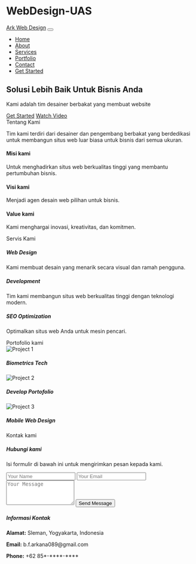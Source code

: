 # WebDesign-UAS
<!DOCTYPE html>
<html lang="en">
<head>
  <meta charset="UTF-8">
  <meta name="viewport" content="width=device-width, initial-scale=1.0">
  <title>Ark Web Design</title>
  <link href="https://cdn.jsdelivr.net/npm/bootstrap@5.3.0-alpha1/dist/css/bootstrap.min.css" rel="stylesheet">
  <link rel="stylesheet" href="style.css"> 
</head>
<body>

<!-- Navbar -->
<nav class="navbar navbar-expand-lg navbar-dark bg-dark">
  <div class="container">
    <a class="navbar-brand" href="#">Ark Web Design</a>
    <button class="navbar-toggler" type="button" data-bs-toggle="collapse" data-bs-target="#navbarNav" aria-controls="navbarNav" aria-expanded="false" aria-label="Toggle navigation">
      <span class="navbar-toggler-icon"></span>
    </button>
    <div class="collapse navbar-collapse" id="navbarNav">
      <ul class="navbar-nav ms-auto">
        <li class="nav-item"><a class="nav-link" href="#home">Home</a></li>
        <li class="nav-item"><a class="nav-link" href="#about">About</a></li>
        <li class="nav-item"><a class="nav-link" href="#services">Services</a></li>
        <li class="nav-item"><a class="nav-link" href="#portfolio">Portfolio</a></li>
        <li class="nav-item"><a class="nav-link" href="#contact">Contact</a></li>
        <li class="nav-item"><a class="btn btn-outline-primary ms-3" href="#">Get Started</a></li>
      </ul>
    </div>
  </div>
</nav>

<!-- Hero Section (Home) -->
<section id="home" class="hero">
  <div class="container">
    <h1>Solusi Lebih Baik Untuk Bisnis Anda</h1>
    <p>Kami adalah tim desainer berbakat yang membuat website</p>
    <div class="d-flex justify-content-center mt-4">
      <a href="#" class="btn btn-primary me-3">Get Started</a>
      <a href="#" class="btn btn-outline-light">Watch Video</a>
    </div>
  </div>
</section>

<!-- About Section -->
<section id="about" class="py-5">
  <div class="container">
    <div class="section-title">Tentang Kami</div>
    <p class="text-center">Tim kami terdiri dari desainer dan pengembang berbakat yang berdedikasi untuk membangun situs web luar biasa untuk bisnis dari semua ukuran.</p>
    <div class="row text-center mt-4">
      <div class="col-md-4">
        <h4>Misi kami</h4>
        <p>Untuk menghadirkan situs web berkualitas tinggi yang membantu pertumbuhan bisnis.</p>
      </div>
      <div class="col-md-4">
        <h4>Visi kami</h4>
        <p>Menjadi agen desain web pilihan untuk bisnis.</p>
      </div>
      <div class="col-md-4">
        <h4>Value kami</h4>
        <p>Kami menghargai inovasi, kreativitas, dan komitmen.</p>
      </div>
    </div>
  </div>
</section>

<!-- Services Section -->
<section id="services" class="bg-light py-5">
  <div class="container">
    <div class="section-title">Servis Kami</div>
    <div class="row">
      <div class="col-md-4 text-center">
        <div class="p-4 bg-white rounded shadow">
          <h5>Web Design</h5>
          <p>Kami membuat desain yang menarik secara visual dan ramah pengguna.</p>
        </div>
      </div>
      <div class="col-md-4 text-center">
        <div class="p-4 bg-white rounded shadow">
          <h5>Development</h5>
          <p>Tim kami membangun situs web berkualitas tinggi dengan teknologi modern.</p>
        </div>
      </div>
      <div class="col-md-4 text-center">
        <div class="p-4 bg-white rounded shadow">
          <h5>SEO Optimization</h5>
          <p>Optimalkan situs web Anda untuk mesin pencari.</p>
        </div>
      </div>
    </div>
  </div>
</section>

<!-- Portfolio Section -->
<section id="portfolio" class="py-5">
  <div class="container">
    <div class="section-title">Portofolio kami</div>
    <div class="row">
      <div class="col-md-4 portfolio-item">
        <img src="https://thomasdigital.com/wp-content/uploads/2022/06/Aratek.jpg" class="img-fluid" alt="Project 1">
        <h5 class="text-center mt-2">Biometrics Tech</h5>
      </div>
      <div class="col-md-4 portfolio-item">
        <img src="https://xdguru.b-cdn.net/wp-content/uploads/2020/01/developer-portfolio-xd-template.jpg" class="img-fluid" alt="Project 2">
        <h5 class="text-center mt-2">Develop Portofolio</h5>
      </div>
      <div class="col-md-4 portfolio-item">
        <img src="https://blog.tubikstudio.com/wp-content/uploads/2024/08/home-care-service-app-design-tubik.jpg" class="img-fluid" alt="Project 3">
        <h5 class="text-center mt-2">Mobile Web Design</h5>
      </div>
    </div>
  </div>
</section>

<!-- Contact Section -->
<section id="contact" class="py-5">
  <div class="container">
    <div class="section-title">Kontak kami</div>
    <div class="row">
      <div class="col-md-6">
        <h5>Hubungi kami</h5>
        <p>Isi formulir di bawah ini untuk mengirimkan pesan kepada kami.</p>
        <form class="contact-form">
          <input type="text" class="form-control" placeholder="Your Name">
          <input type="email" class="form-control" placeholder="Your Email">
          <textarea class="form-control" rows="4" placeholder="Your Message"></textarea>
          <button type="submit" class="btn btn-primary mt-3">Send Message</button>
        </form>
      </div>
      <div class="col-md-6">
        <h5>Informasi Kontak</h5>
        <p><strong>Alamat:</strong> Sleman, Yogyakarta, Indonesia</p>
        <p><strong>Email:</strong> b.f.arkana089@gmail.com</p>
        <p><strong>Phone:</strong> +62 85*-****-****</p>
      </div>
    </div>
  </div>
</section>

<script src="https://cdn.jsdelivr.net/npm/bootstrap@5.3.0-alpha1/dist/js/bootstrap.bundle.min.js"></script>
</body>
</html>





